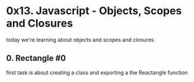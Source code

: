# 0x13. Javascript - Objects, Scopes and Closures
today we're learning about objects and scopes and closures
## 0. Rectangle #0
first task is about creating a class and exporting a the Reactangle function